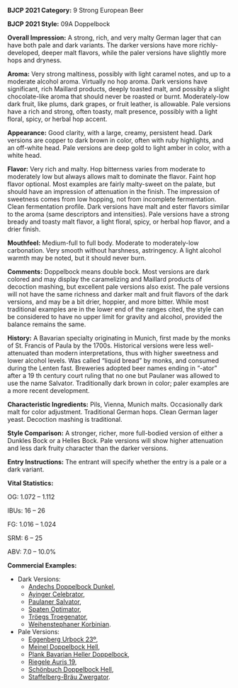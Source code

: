 <b>BJCP 2021 Category:</b> 9 Strong European Beer

<b>BJCP 2021 Style:</b> 09A Doppelbock

<b>Overall Impression:</b> A strong, rich, and very malty German
lager that can have both pale and dark variants. The darker
versions have more richly-developed, deeper malt flavors,
while the paler versions have slightly more hops and dryness.

<b>Aroma:</b> Very strong maltiness, possibly with light caramel
notes, and up to a moderate alcohol aroma. Virtually no hop
aroma.
Dark versions have significant, rich Maillard products, deeply
toasted malt, and possibly a slight chocolate-like aroma that
should never be roasted or burnt. Moderately-low dark fruit,
like plums, dark grapes, or fruit leather, is allowable.
Pale versions have a rich and strong, often toasty, malt
presence, possibly with a light floral, spicy, or herbal hop
accent.

<b>Appearance:</b> Good clarity, with a large, creamy, persistent
head.
Dark versions are copper to dark brown in color, often with
ruby highlights, and an off-white head.
Pale versions are deep gold to light amber in color, with a white
head.

<b>Flavor:</b> Very rich and malty. Hop bitterness varies from
moderate to moderately low but always allows malt to
dominate the flavor. Faint hop flavor optional. Most examples
are fairly malty-sweet on the palate, but should have an
impression of attenuation in the finish. The impression of
sweetness comes from low hopping, not from incomplete
fermentation. Clean fermentation profile.
Dark versions have malt and ester flavors similar to the aroma
(same descriptors and intensities).
Pale versions have a strong bready and toasty malt flavor, a
light floral, spicy, or herbal hop flavor, and a drier finish.

<b>Mouthfeel:</b> Medium-full to full body. Moderate to
moderately-low carbonation. Very smooth without harshness,
astringency. A light alcohol warmth may be noted, but it should
never burn.

<b>Comments:</b> Doppelbock means double bock. Most versions
are dark colored and may display the caramelizing and
Maillard products of decoction mashing, but excellent pale
versions also exist. The pale versions will not have the same
richness and darker malt and fruit flavors of the dark versions,
and may be a bit drier, hoppier, and more bitter. While most
traditional examples are in the lower end of the ranges cited,
the style can be considered to have no upper limit for gravity
and alcohol, provided the balance remains the same.

<b>History:</b> A Bavarian specialty originating in Munich, first
made by the monks of St. Francis of Paula by the 1700s.
Historical versions were less well-attenuated than modern
interpretations, thus with higher sweetness and lower alcohol
levels. Was called “liquid bread” by monks, and consumed
during the Lenten fast. Breweries adopted beer names ending
in “-ator” after a 19 th century court ruling that no one but
Paulaner was allowed to use the name Salvator. Traditionally
dark brown in color; paler examples are a more recent
development.

<b>Characteristic Ingredients:</b> Pils, Vienna, Munich malts.
Occasionally dark malt for color adjustment. Traditional
German hops. Clean German lager yeast. Decoction mashing is
traditional.

<b>Style Comparison:</b> A stronger, richer, more full-bodied
version of either a Dunkles Bock or a Helles Bock. Pale versions
will show higher attenuation and less dark fruity character than
the darker versions.

<b>Entry Instructions:</b> The entrant will specify whether the
entry is a pale or a dark variant.

<b>Vital Statistics:</b>

OG: 1.072 – 1.112

IBUs: 16 – 26

FG: 1.016 – 1.024

SRM: 6 – 25

ABV: 7.0 – 10.0%

<b>Commercial Examples:</b>
- Dark Versions:
   - [Andechs Doppelbock Dunkel](https://untappd.com/b/klosterbrauerei-andechs-andechser-doppelbock-dunkel/1517),
   - [Ayinger Celebrator](https://untappd.com/b/ayinger-privatbrauerei-ayinger-celebrator/6683),
   - [Paulaner Salvator](https://untappd.com/b/paulaner-brauerei-salvator/4469),
   - [Spaten Optimator](https://untappd.com/b/spaten-franziskaner-lowenbrau-gruppe-spaten-optimator/5972),
   - [Tröegs Troegenator](https://untappd.com/b/troegs-independent-brewing-troegenator-doublebock/31961),
   - [Weihenstephaner Korbinian](https://untappd.com/b/bayerische-staatsbrauerei-weihenstephan-weihenstephaner-korbinian/14435).
- Pale Versions:
   - [Eggenberg Urbock 23º](https://untappd.com/b/schloss-eggenberg-urbock-230/819),
   - [Meinel Doppelbock Hell](https://untappd.com/b/meinel-brau-doppelbock-hell/521389),
   - [Plank Bavarian Heller Doppelbock](https://untappd.com/b/brauerei-michael-plank-bavarian-heller-doppelbock/17690),
   - [Riegele Auris 19](https://untappd.com/b/brauhaus-riegele-auris-19/520872),
   - [Schönbuch Doppelbock Hell](https://untappd.com/b/schonbuch-braumanufaktur-doppelbock-hell/170094),
   - [Staffelberg-Bräu Zwergator](https://untappd.com/b/staffelberg-brau-doppel-bock/116758).
